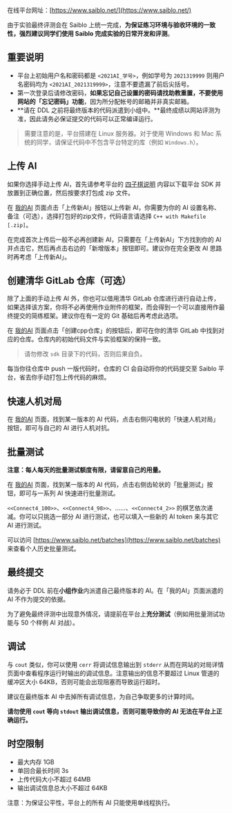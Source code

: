 在线平台网址：[https://www.saiblo.net/](https://www.saiblo.net/)

由于实验最终评测会在 Saiblo 上统一完成，**为保证练习环境与验收环境的一致性，强烈建议同学们使用 Saiblo 完成实验的日常开发和评测**。

## 重要说明

- 平台上初始用户名和密码都是 `<2021AI_学号>`，例如学号为 `2021319999` 则用户名密码均为 `<2021AI_2021319999>`，注意不要遗漏了前后尖括号。
- 第一次登录后请修改密码，**如果忘记自己设置的密码请找助教重置，不要使用网站的「忘记密码」功能**，因为所分配帐号的邮箱并非真实邮箱。
- **请在 DDL 之前将最终版本的代码派遣到小组中。**最终成绩以网站评测为准，因此请务必保证提交的代码可以正常编译运行。

> 需要注意的是，平台搭建在 Linux 服务器。对于使用 Windows 和 Mac 系统的同学，请保证代码中不包含平台特定的库（例如 `Windows.h`）。

## 上传 AI

如果你选择手动上传 AI，首先请参考平台的 [四子棋说明](https://www.saiblo.net/game/3) 内容以下载平台 SDK 并放置到正确位置，然后按要求打包成 zip 文件。

在 [我的AI](https://www.saiblo.net/game/3?id=3) 页面点击「上传新AI」按钮以上传新 AI，你需要为你的 AI 设置名称、备注（可选），选择打包好的zip文件，代码语言请选择 `C++ with Makefile [.zip]`。

在完成首次上传后一般不必再创建新 AI，只需要在「上传新AI」下方找到你的 AI 并点击它，然后再点击右边的「新增版本」按钮即可。建议你在完全更改 AI 思路时再考虑「上传新AI」。

## 创建清华 GitLab 仓库（可选）

除了上面的手动上传 AI 外，你也可以借用清华 GitLab 仓库进行进行自动上传，如果选择该方案，你将不必再使用作业附件的框架，而会得到一个可以直接用作最终提交的简练框架。建议你在有一定的 Git 基础后再考虑此选项。

在 [我的AI](https://www.saiblo.net/game/3?id=3) 页面点击「创建cpp仓库」的按钮后，即可在你的清华 GitLab 中找到对应的仓库。仓库内的初始代码文件与实验框架的保持一致。

> 请勿修改 `sdk` 目录下的代码，否则后果自负。

每当你往仓库中 push 一版代码时，仓库的 CI 会自动将你的代码提交至 Saiblo 平台，省去你手动打包上传代码的麻烦。

## 快速人机对局

在 [我的AI](https://www.saiblo.net/game/3?id=3) 页面，找到某一版本的 AI 代码，点击右侧闪电状的「快速人机对局」按钮，即可与自己的 AI 进行人机对抗。

## 批量测试

**注意：每人每天的批量测试额度有限，请留意自己的用量。**

在 [我的AI](https://www.saiblo.net/game/3?id=3) 页面，找到某一版本的 AI 代码，点击右侧齿轮状的「批量测试」按钮，即可与一系列 AI 快速进行批量测试。

`<<Connect4_100>>`、`<<Connect4_98>>`、……、`<<Connect4_2>>` 的棋艺依次递减。你可以只挑选一部分 AI 进行测试，也可以填入一些新的 AI token 来与其它 AI 进行测试。

可以访问 [https://www.saiblo.net/batches](https://www.saiblo.net/batches) 来查看个人历史批量测试。

## 最终提交

请务必于 DDL 前在**小组作业**内派遣自己最终版本的 AI。在「我的AI」页面派遣的 AI 不作为提交的依据。

为了避免最终评测中出现意外情况，请提前在平台上**充分测试**（例如用批量测试功能与 50 个样例 AI 对战）。

## 调试

与 `cout` 类似，你可以使用 `cerr` 将调试信息输出到 `stderr` 从而在网站的对局详情页面中查看程序运行时输出的调试信息。注意输出的信息不要超过 Linux 管道的缓冲区大小 64KB，否则可能会出现阻塞而导致运行超时。

建议在最终版本 AI 中去掉所有调试信息，为自己争取更多的计算时间。

**请勿使用 `cout` 等向 `stdout` 输出调试信息，否则可能导致你的 AI 无法在平台上正确运行。**

## 时空限制

- 最大内存 1GB
- 单回合最长时间 3s
- 上传代码大小不超过 64MB
- 输出调试信息总大小不超过 64KB

注意：为保证公平性，平台上的所有 AI 只能使用单线程执行。
